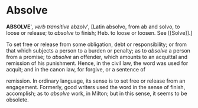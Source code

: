 # Absolve

**ABSOLVE**', _verb transitive_ abzolv', \[Latin absolvo, from ab and solvo, to loose or release; to _absolve_ to finish; Heb. to loose or loosen. See [[Solve]].\]

To set free or release from some obligation, debt or responsibility; or from that which subjects a person to a burden or penalty; as to _absolve_ a person from a promise; to _absolve_ an offender, which amounts to an acquittal and remission of his punishment. Hence, in the civil law, the word was used for acquit; and in the canon law, for forgive, or a sentence of

remission. In ordinary language, its sense is to set free or release from an engagement. Formerly, good writers used the word in the sense of finish, accomplish; as to _absolve_ work, in Milton; but in this sense, it seems to be obsolete.